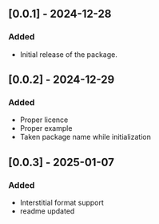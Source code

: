 ## [0.0.1] - 2024-12-28

### Added
* Initial release of the package.

## [0.0.2] - 2024-12-29
### Added
* Proper licence 
* Proper example
* Taken package name while initialization

## [0.0.3] - 2025-01-07
### Added
* Interstitial format support
* readme updated
